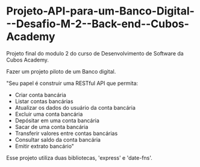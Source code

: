 # Projeto-API-para-um-Banco-Digital---Desafio-M-2--Back-end--Cubos-Academy

Projeto final do modulo 2 do curso de Desenvolvimento de Software da Cubos Academy.

Fazer um projeto piloto de um Banco digital.

"Seu papel é construir uma RESTful API que permita:

-   Criar conta bancária
-   Listar contas bancárias
-   Atualizar os dados do usuário da conta bancária
-   Excluir uma conta bancária
-   Depósitar em uma conta bancária
-   Sacar de uma conta bancária
-   Transferir valores entre contas bancárias
-   Consultar saldo da conta bancária
-   Emitir extrato bancário"

Esse projeto utiliza duas bibliotecas, 'express' e 'date-fns'.
